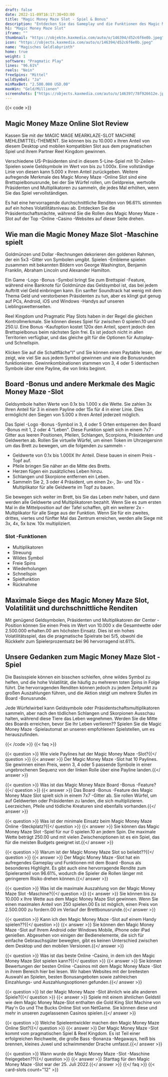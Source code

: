 ```yaml
---
draft: false
date: 2022-11-09T16:17:38+03:00
title: "Magic Money Maze Slot - Spiel & Bonus"
description: "Entdecken Sie das Gameplay und die Funktionen des Magic Money Maze -Online Slot in unserer vollständigen Bewertung. Wir zeigen auch, wo wir es mit dem besten Casino -Bonus spielen können."
h1: "Magic Money Maze Slot"
iframe: ""
thumbnail: "https://objekte.kaxmedia.com/auto/o/146394/d52c6f6e0b.jpeg"
icon: "https://objects.kaxmedia.com/auto/o/146394/d52c6f6e0b.jpeg"
name: "Magisches Geldlabyrinth"
home: true
weight: 1
software: "Pragmatic Play"
lines: "96.61%"
reels: "Nein"
freeSpins: "Mittel"
wildSymbol: "Ja"
minMaxBet: "2.500.000 USD.00"
maxWin: "Geld/Millionen"
screenshots: ["https://objects.kaxmedia.com/auto/o/146397/78f926612e.jpeg"]
---
```


{{< code >}}<h2>Magic Money Maze Online Slot Review</h2><p>Kassen Sie mit der MAGIC MAGE MEARKLAZE-SLOT MACHINE MEHLEMITTEL-THEMENT. Sie können bis zu 10.000 x Ihren Anteil von diesem Desktop und mobilen kompatiblen Slot aus dem pragmatischen Spiel und ihrem Partner Reel Kingdom gewinnen.</p><p>Verschiedene US-Präsidenten sind in diesem 5-Line-Spiel mit 10-Zeilen-Spielen sowie Geldsymbole im Wert von bis zu 1.000x. Eine vollständige Linie von diesen kann 5.000 x Ihren Anteil zurückgeben. Weitere aufregende Merkmale des Magic Money Maze -Online Slot sind eine Brettspielbonusrunde, bei der Sie Würfel rollen, um Geldpreise, wertvolle Präsidenten und Multiplikatoren zu sammeln, die jedes Mal erhöhen, wenn Sie das Spiel vervollständigen.</p><p>Es hat eine hervorragende durchschnittliche Renditen von 96.61% stimmten auf ein hohes Volatilitätsniveau ab. Entdecken Sie die Präsidentschaftsmächte, während Sie die Rollen des Magic Money Maze -Slot auf der Top -Online -Casino -Websites auf dieser Seite drehen.</p><h2>Wie man die Magic Money Maze Slot -Maschine spielt</h2><p>Goldmünzen und Dollar -Rechnungen dekorieren den goldenen Rahmen, der ein 5x3 -Gitter von Symbolen umgibt. Spielen -Embleme spielen zusammen mit bekannten Bildern von George Washington, Benjamin Franklin, Abraham Lincoln und Alexander Hamilton.</p><p>Ein Game -Logo -Bonus -Symbol bringt Sie zum Brettspiel -Feature, während eine Banknote für Goldmünze das Geldsymbol ist, das bei jedem Auftritt viel Geld einbringen kann. Ein sanfter Soundtrack hat wenig mit dem Thema Geld und verstorbenen Präsidenten zu tun, aber es klingt gut genug auf PCs, Android, iOS und Windows -Handys auf unseren Lieblingswettenseiten.</p><p>Reel Kingdom und Pragmatic Play Slots haben in der Regel die gleichen Kontrollmerkmale. Sie können dieses Spiel für zwischen 0 spielen.10 und 250.U. Eine Bonus -Kaufoption kostet 120x den Anteil, sperrt jedoch den Brettspielbonus beim nächsten Spin frei. Es ist jedoch nicht in allen Territorien verfügbar, und das gleiche gilt für die Optionen für Autoplay- und Schnellspin.</p><p>Klicken Sie auf die Schaltfläche"I" und Sie können einen Paytable lesen, der zeigt, wie viel Sie aus jedem Symbol gewinnen und wie die Bonusrunden funktionieren. Gewinnkombinationen stammen von 3, 4 oder 5 identischen Symbole über eine Payline, die von links beginnt.</p><h2>Board -Bonus und andere Merkmale des Magic Money Maze -Slot</h2><p>Geldsymbole halten Werte von 0.1x bis 1.000 x die Wette. Sie zahlen 3x Ihren Anteil für 3 in einem Payline oder 15x für 4 in einer Linie. Dies ermöglicht den Siegen von 5.000 x Ihren Anteil jederzeit möglich.</p><p>Das Spiel -Logo -Bonus -Symbol in 3, 4 oder 5 Orten entsperren den Board -Bonus mit 1, 2 oder 4 "Leben". Diese Funktion spielt sich in einem 7x7 -Gitter aus leeren Positionen, Pfeilen, Schlangen, Scorpions, Präsidenten und Geldwerten ab. Rollen Sie virtuelle Würfel, um einen Token im Uhrzeigersinn um das Brett zu bewegen, um die folgenden zu sammeln -</p><ul><li>Geldwerte von 0.1x bis 1.000X Ihr Anteil. Diese bauen in einem Preis -Topf auf.</li><li>Pfeile bringen Sie näher an die Mitte des Bretts.</li><li>Herzen fügen ein zusätzliches Leben hinzu.</li><li>Schlangen und Skorpione entfernen ein Leben.</li><li>Sammeln Sie 2, 3 oder 4 Präsident, um einen 2x-, 3x- und 10x -Multiplikator für alle Geldwerte im Topf zu bauen.</li></ul><p>Sie bewegen sich weiter im Brett, bis Sie das Leben mehr haben, und dann werden alle Geldwerte und Multiplikatoren bezahlt. Wenn Sie es zum ersten Mal in die Mittelposition auf der Tafel schaffen, gilt ein weiterer 2x -Multiplikator für alle Siege aus der Funktion. Wenn Sie für ein zweites, drittes, viertes und fünfter Mal das Zentrum erreichen, werden alle Siege mit 3x, 4x, 5x bzw. 10x multipliziert.</p><h3>
Slot -Funktionen</h3><ul>
<li></span>
Multiplikatoren</li>
<li></span>
Streuung</li>
<li></span>
Wildes Symbol</li>
<li></span>
Freie Spins</li>
<li></span>
Wiederholungen</li>
<li></span>
Schnellspin</li>
<li></span>
Spielfunktion</li>
<li></span>
Rücknahme</li></ul><h2>Maximale Siege des Magic Money Maze Slot, Volatilität und durchschnittliche Renditen</h2><p>Mit genügend Geldsymbolen, Präsidenten und Multiplikatoren der Center -Position können Sie einen Preis im Wert von 10.000 x die Gesamtwette oder 2.500.000 erhalten.00 am höchsten Einsatz. Dies ist ein hohes Volatilitätsspiel, das die pragmatische Spielrate bei 5/5, obwohl die Rückkehr zum Spielerprozentsatz bei 96 hervorragend ist.61%.</p><h2>Unsere Gedanken zum Magic Money Maze Slot -Spiel</h2><p>Die Basisspiele können ein bisschen schleifen, ohne wildes Symbol zu helfen, und die hohe Volatilität, die häufig zu mehreren toten Spins in Folge führt. Die hervorragenden Renditen können jedoch zu jedem Zeitpunkt zu großen Auszahlungen führen, und die Aktion steigt um mehrere Stufen im Board -Bonusrunde.</p><p>Jede Würfelwirbel kann Geldsymbole oder Präsidentschaftsmultiplikatoren sammeln, aber nach den tödlichen Schlangen und Skorpionen Ausschau halten, während diese Tiere das Leben wegnehmen. Werden Sie die Mitte des Boards erreichen, bevor Sie Ihr Leben verlieren?? Spielen Sie die Magic Money Maze -Spielautomat an unseren empfohlenen Spielstellen, um es herauszufinden.</p>
{{< /code >}}
{{< faq >}}

{{< question >}} Wie viele Paylines hat der Magic Money Maze -Slot?{{</ question >}}
{{< answer >}} Der Magic Money Maze -Slot hat 10 Paylines. Sie gewinnen einen Preis, wenn 3, 4 oder 5 passende Symbole in einer ungebrochenen Sequenz von der linken Rolle über eine Payline landen.{{</ answer >}}

{{< question >}} Was ist das Magic Money Maze Board -Bonus -Feature?{{</ question >}}
{{< answer >}} Das Board -Bonus -Feature des Magic Money Maze Slot spielt sich in einem 7x7 -Gitter ab. Sie rollen Würfel, um auf Geldwerten oder Präsidenten zu landen, die sich multiplizieren. Leerzeichen, Pfeile und tödliche Kreaturen sind ebenfalls vorhanden.{{</ answer >}}

{{< question >}} Was ist der minimale Einsatz beim Magic Money Maze Online -Steckplatz?{{</ question >}}
{{< answer >}} Sie können das Magic Money Maze Slot -Spiel für nur 0 spielen.10 an jedem Spin. Die maximale Wette beträgt 250.00 und mit vielen Zwischenoptionen ist es ein Spiel, das für die meisten Budgets geeignet ist.{{</ answer >}}

{{< question >}} Warum ist der Magic Money Maze Slot so beliebt??{{</ question >}}
{{< answer >}} Der Magic Money Maze -Slot hat ein aufregendes Gameplay und Funktionen mit dem Board -Bonus als besonderes Highlight. Es gibt auch eine hervorragende Rendite zum Spieleranteil von 96.61%, wodurch die Spieler die Rollen länger mit geringerem Risiko drehen können.{{</ answer >}}

{{< question >}} Was ist die maximale Auszahlung von der Magic Money Maze Slot -Maschine?{{</ question >}}
{{< answer >}} Sie können bis zu 10.000 x Ihre Wette aus dem Magic Money Maze Slot gewinnen. Wenn Sie einen maximalen Anteil von 250 spielen.00 Es ist möglich, einen Preis von 2.500.000 zu fordern.00 im Verlauf der Brettbonusrunde.{{</ answer >}}

{{< question >}} Kann ich den Magic Money Maze -Slot auf einem Handy spielen??{{</ question >}}
{{< answer >}} Sie können den Magic Money Maze -Slot auf Ihrem Android oder Windows Mobile, iPhone oder iPad genießen. Abgesehen von einigen der Bedienelemente, die sich für einfache Gebrauchsgüter bewegten, gibt es keinen Unterschied zwischen dem Desktop und den mobilen Versionen.{{</ answer >}}

{{< question >}} Was ist das beste Online -Casino, in dem ich den Magic Money Maze Slot spielen kann?{{</ question >}}
{{< answer >}} Sie können Bewertungen der besten Online -Casinos mit dem Magic Money Maze -Slot in ihrem Bereich hier bei lesen. Wir haben Websites mit der breitesten Auswahl an Spielen, besten Bonusangeboten sowie zahlreichen Einzahlungs- und Auszahlungsoptionen gefunden.{{</ answer >}}

{{< question >}} Ist der Magic Money Maze -Slot ähnlich wie alle anderen Spiele?{{</ question >}}
{{< answer >}} Spiele mit einem ähnlichen Geldstil wie dem Magic Money Maze-Slot enthalten die Gold King Slot Machine von Play'n Go und The Bucks Online Slot von NetGame. Sie können diese und mehr in unseren zugelassenen Casinos spielen.{{</ answer >}}

{{< question >}} Welche Spieleentwickler machen den Magic Money Maze Online Slot?{{</ question >}}
{{< answer >}} Der Magic Money Maze -Slot kommt vom pragmatischen Spiel & Reel Kingdom. Es ist Teil einer erfolgreichen Reichweite, die große Bass -Bonanza -Megaways, heiß bis brennen, kleines Juwel und schwimmender Drache umfasst.{{</ answer >}}

{{< question >}} Wann wurde die Magic Money Maze -Slot -Maschine freigegeben??{{</ question >}}
{{< answer >}} Starttag für den Magic Money Maze -Slot war der 25. Juli 2022.{{</ answer >}}
{{</ faq >}}
 {{< card-slots count="12" >}}